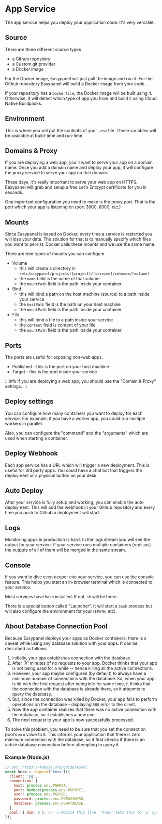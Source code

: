 # App Service

The app service helps you deploy your application code. It's very versatile.

## Source

There are three different source types

- a Github repository
- a Custom git provider
- a Docker image

For the Docker image, Easypanel will just pull the image and run it. For the Github repository Easypanel will build a Docker image from your code.

If your repository has a `Dockerfile`, the Docker image will be built using it. Otherwise, it will detect which type of app you have and build it using Cloud Native Buildpacks.

## Environment

This is where you will put the contents of your `.env` file. These variables will be available at build-time and run-time.

## Domains & Proxy

If you are deploying a web app, you'll want to serve your app on a domain name. Once you add a domain name and deploy your app, it will configure the proxy service to serve your app on that domain.

These days, it's really important to serve your web app on HTTPS. Easypanel will grab and setup a free Let's Encrypt certificate for you in seconds.

One important configuration you need to make is the proxy port. That is the port which your app is listening on (port 3000, 8000, etc.)

## Mounts

Since Easypanel is based on Docker, every time a service is restarted you will lose your data. The solution for that is to manually specify which files you want to persist. Docker calls these mounts and we use the same name.

There are tree types of mounts you can configure

- Volume
  - this will create a directory in `/etc/easypanel/projects/[project]/[service]/volumes/[volume]`
  - the `name` field is the name of that volume
  - the `mountPath` field is the path inside your container
- Bind
  - this will bind a path on the host machine (source) to a path inside your service
  - the `hostPath` field is the path on your host machine
  - the `mountPath` field is the path inside your container
- File
  - this will bind a file to a path inside your service
  - the `content` field is content of your file
  - the `mountPath` field is the path inside your container

## Ports

The ports are useful for exposing non-web apps.

- Published - this is the port on your host machine
- Target - this is the port inside your service

:::info
If you are deploying a web app, you should use the "Domain & Proxy" settings.
:::

## Deploy settings

You can configure how many containers you want to deploy for each service. For example, if you have a worker app, you could run multiple workers in parallel.

Also, you can configure the "command" and the "arguments" which are used when starting a container.

## Deploy Webhook

Each app service has a URL which will trigger a new deployment. This is useful for 3rd party apps. You could have a chat bot that triggers the deployment or a physical button on your desk.

## Auto Deploy

After your service is fully setup and working, you can enable the auto deployment. This will add the webhook in your Github repository and every time you push to Github a deployment will start.

## Logs

Monitoring apps in production is hard. In the logs stream you will see the output for your service. If your service runs multiple containers (replicas) the outputs of all of them will be merged in the same stream.

## Console

If you want to dive even deeper into your service, you can use the console feature. This helps you start an in-browser terminal which is connected to your service.

Most services have `bash` installed. If not, `sh` will be there.

There is a special button called "Launcher". It will start a `bash` process but will also configure the environment for your (`$PATH`, etc).

## About Database Connection Pool

Because Easypanel deploys your apps as Docker containers, there is a caveat while using any database solution with your apps. It can be described as follows:

1. Initially, your app establishes connection with the database.
2. After *'X'* minutes of no requests to your app, Docker thinks that your app is not being used for a while -- hence killing all the active connections.
3. However, your app maybe configured (by default) to always have a minimum number of connections with the database. So, when your app is hit with the first request after being idle for some time, it thinks that the connection with the database is already there, so it attepmts to query the database.
4. But, since the connection was killed by Docker, your app fails to perform operations on the database - displaying `500` error to the client.
5. Now the app container realizes that there was no active connection with the database, so it establishes a new one.
6. The next request to your app is now successfully processed.

To solve this problem, you need to be sure that you set the connection pool's `min` value to `0`. This informs your application that there is zero minimum connection with the database, so it first checks if there is an active database connection before attempting to query it.

### Example (Node.js)

```javascript
// Doc: https://knexjs.org/guide/#pool
const knex = require('knex')({
  client: 'pg',
  connection: {
    host: process.env.PGHOST,
    port: Number(process.env.PGPORT),
    user: process.env.PGUSER,
    password: process.env.PGPASSWORD,
    database: process.env.PGDATABASE,
  },
  pool: { min: 0 }, // 👈 Notice this line. 'knex' sets this to '2' by default.
});
```
